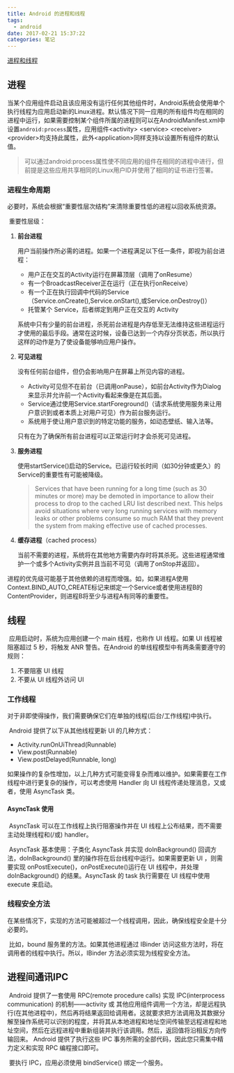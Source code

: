 ```yaml
---
title: Android 的进程和线程
tags:
  - android
date: 2017-02-21 15:37:22
categories: 笔记
---
```


[进程和线程](https://developer.android.com/guide/components/processes-and-threads.html)

## 进程

​	当某个应用组件启动且该应用没有运行任何其他组件时，Android系统会使用单个执行线程为应用启动新的Linux进程。默认情况下同一应用的所有组件均在相同的进程中运行，如果需要控制某个组件所属的进程则可以在AndroidManifest.xml中设置`android:process`属性，应用组件\<activity\> \<service\> \<receiver\> \<provider\>均支持此属性，此外\<application\>同样支持以设置所有组件的默认值。

> 可以通过android:process属性使不同应用的组件在相同的进程中进行，但前提是这些应用共享相同的Linux用户ID并使用了相同的证书进行签署。



### 进程生命周期

​	必要时，系统会根据“重要性层次结构”来清除重要性低的进程以回收系统资源。

​	重要性层级：

1. **前台进程**

   用户当前操作所必需的进程。如果一个进程满足以下任一条件，即视为前台进程：

   + 用户正在交互的Activity运行在屏幕顶层（调用了onResume）
   + 有一个BroadcastReceiver正在运行（正在执行onReceive）
   + 有一个正在执行回调中代码的Service（Service.onCreate(),Service.onStart(),或Service.onDestroy()）
   + 托管某个 Service，后者绑定到用户正在交互的 Activity

   系统中只有少量的前台进程，杀死前台进程是内存低至无法维持这些进程运行才使用的最后手段。通常在这时候，设备已达到一个内存分页状态，所以执行这样的动作是为了使设备能够响应用户操作。

2. **可见进程**

   没有任何前台组件，但仍会影响用户在屏幕上所见内容的进程。

   + Activity可见但不在前台（已调用onPause），如前台Activity作为Dialog来显示并允许前一个Activity看起来像是在其后面。
   + Service通过使用Service.startForeground()（请求系统使用服务来让用户意识到或者本质上对用户可见）作为前台服务运行。
   + 系统用于使让用户意识到的特定功能的服务，如动态壁纸、输入法等。

   只有在为了确保所有前台进程可以正常运行时才会杀死可见进程。

3. **服务进程**

   使用startService()启动的Service。已运行较长时间（如30分钟或更久）的Service的重要性有可能被降级。

   > Services that have been running for a long time (such as 30 minutes or more) may be demoted in importance to allow their process to drop to the cached LRU list described next. This helps avoid situations where very long running services with memory leaks or other problems consume so much RAM that they prevent the system from making effective use of cached processes.

4. **缓存进程**（cached process）

   当前不需要的进程，系统将在其他地方需要内存时将其杀死。这些进程通常维护一个或多个Activity实例并且当前不可见（调用了onStop并返回）。

进程的优先级可能基于其他依赖的进程而增强。如，如果进程A使用Context.BIND_AUTO_CREATE标记来绑定一个Service或者使用进程B的ContentProvider，则进程B将至少与进程A有同等的重要性。



## 线程

​	应用启动时，系统为应用创建一个 main 线程，也称作 UI 线程。如果 UI 线程被阻塞超过 5 秒，将触发 ANR 警告。在Android 的单线程模型中有两条需要遵守的规则：

1. 不要阻塞 UI 线程
2. 不要从 UI 线程外访问 UI



### 工作线程

​	对于非即使得操作，我们需要确保它们在单独的线程(后台/工作线程)中执行。

​	Android 提供了以下从其他线程更新 UI 的几种方式：

+ Activity.runOnUiThread(Runnable)
+ View.post(Runnable)
+ View.postDelayed(Runnable, long)



​	如果操作的复杂性增加，以上几种方式可能变得复杂而难以维护。如果需要在工作线程中进行更复杂的操作，可以考虑使用 Handler 向 UI 线程传递处理消息，又或者，使用 AsyncTask 类。



#### AsyncTask 使用

​	AsyncTask 可以在工作线程上执行阻塞操作并在 UI 线程上公布结果，而不需要主动处理线程和(/或) handler。

​	AsyncTask 基本使用：子类化 AsyncTask 并实现 doInBackground() 回调方法，doInBackground() 里的操作将在后台线程中运行。如果需要更新 UI ，则需要实现 onPostExecute()，onPostExecute()运行在 UI 线程中，并处理 doInBackground() 的结果。AsyncTask 的 task 执行需要在 UI 线程中使用 execute 来启动。



### 线程安全方法

​	在某些情况下，实现的方法可能被超过一个线程调用，因此，确保线程安全是十分必要的。

​	比如，bound 服务里的方法。如果其他进程通过 IBinder 访问这些方法时，将在调用者的线程中执行。所以，IBinder 方法必须实现为线程安全方法。



## 进程间通讯IPC

​	Android 提供了一套使用 RPC(remote procedure calls) 实现 IPC(interprocess communication) 的机制——activity 或   其他应用组件调用一个方法，却是远程执行(在其他进程中)，然后再将结果返回给调用者。这就要求把方法调用及其数据分解至操作系统可以识别的程度，并将其从本地进程和地址空间传输至远程进程和地址空间，然后在远程进程中重新组装并执行该调用。然后，返回值将沿相反方向传输回来。 Android 提供了执行这些 IPC 事务所需的全部代码，因此您只需集中精力定义和实现 RPC 编程接口即可。

​	要执行 IPC，应用必须使用 bindService() 绑定一个服务。





